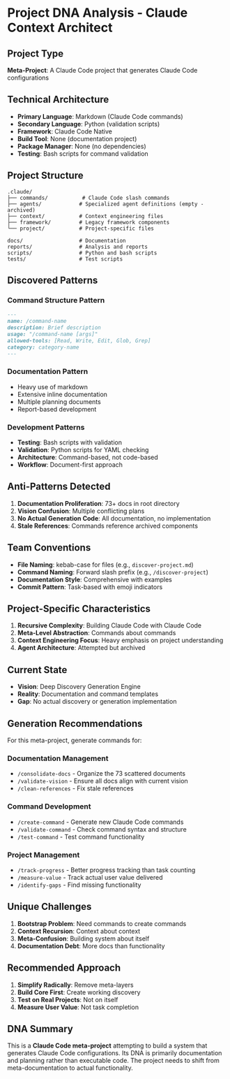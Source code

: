 # Project DNA Analysis - Claude Context Architect

## Project Type
**Meta-Project**: A Claude Code project that generates Claude Code configurations

## Technical Architecture
- **Primary Language**: Markdown (Claude Code commands)
- **Secondary Language**: Python (validation scripts)
- **Framework**: Claude Code Native
- **Build Tool**: None (documentation project)
- **Package Manager**: None (no dependencies)
- **Testing**: Bash scripts for command validation

## Project Structure
```
.claude/
├── commands/           # Claude Code slash commands
├── agents/            # Specialized agent definitions (empty - archived)
├── context/           # Context engineering files
├── framework/         # Legacy framework components
└── project/           # Project-specific files

docs/                  # Documentation
reports/               # Analysis and reports
scripts/               # Python and bash scripts
tests/                 # Test scripts
```

## Discovered Patterns

### Command Structure Pattern
```markdown
---
name: /command-name
description: Brief description
usage: "/command-name [args]"
allowed-tools: [Read, Write, Edit, Glob, Grep]
category: category-name
---
```

### Documentation Pattern
- Heavy use of markdown
- Extensive inline documentation
- Multiple planning documents
- Report-based development

### Development Patterns
- **Testing**: Bash scripts with validation
- **Validation**: Python scripts for YAML checking
- **Architecture**: Command-based, not code-based
- **Workflow**: Document-first approach

## Anti-Patterns Detected
1. **Documentation Proliferation**: 73+ docs in root directory
2. **Vision Confusion**: Multiple conflicting plans
3. **No Actual Generation Code**: All documentation, no implementation
4. **Stale References**: Commands reference archived components

## Team Conventions
- **File Naming**: kebab-case for files (e.g., `discover-project.md`)
- **Command Naming**: Forward slash prefix (e.g., `/discover-project`)
- **Documentation Style**: Comprehensive with examples
- **Commit Pattern**: Task-based with emoji indicators

## Project-Specific Characteristics
1. **Recursive Complexity**: Building Claude Code with Claude Code
2. **Meta-Level Abstraction**: Commands about commands
3. **Context Engineering Focus**: Heavy emphasis on project understanding
4. **Agent Architecture**: Attempted but archived

## Current State
- **Vision**: Deep Discovery Generation Engine
- **Reality**: Documentation and command templates
- **Gap**: No actual discovery or generation implementation

## Generation Recommendations

For this meta-project, generate commands for:

### Documentation Management
- `/consolidate-docs` - Organize the 73 scattered documents
- `/validate-vision` - Ensure all docs align with current vision
- `/clean-references` - Fix stale references

### Command Development
- `/create-command` - Generate new Claude Code commands
- `/validate-command` - Check command syntax and structure
- `/test-command` - Test command functionality

### Project Management
- `/track-progress` - Better progress tracking than task counting
- `/measure-value` - Track actual user value delivered
- `/identify-gaps` - Find missing functionality

## Unique Challenges
1. **Bootstrap Problem**: Need commands to create commands
2. **Context Recursion**: Context about context
3. **Meta-Confusion**: Building system about itself
4. **Documentation Debt**: More docs than functionality

## Recommended Approach
1. **Simplify Radically**: Remove meta-layers
2. **Build Core First**: Create working discovery
3. **Test on Real Projects**: Not on itself
4. **Measure User Value**: Not task completion

## DNA Summary
This is a **Claude Code meta-project** attempting to build a system that generates Claude Code configurations. Its DNA is primarily documentation and planning rather than executable code. The project needs to shift from meta-documentation to actual functionality.